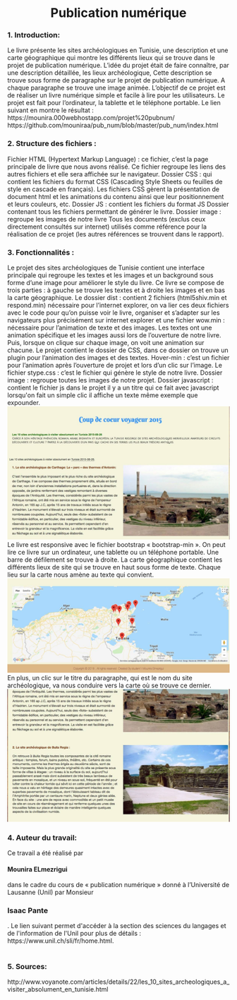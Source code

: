 <h1 align="center">  Publication numérique </h1>
<h3>1.	Introduction:</h3>
Le livre présente les sites archéologiques en Tunisie, une description et une carte géographique qui montre les différents lieux qui se trouve dans le projet de publication numérique. 
L’idée du projet était de faire connaître, par une description détaillée, les lieux archéologique, Cette description se trouve sous forme de paragraphe sur le projet de publication numérique. A chaque paragraphe se trouve une image animée. L’objectif de ce projet est de réaliser un livre numérique simple et facile à lire pour les utilisateurs. 
Le projet est fait pour l’ordinateur, la tablette et le téléphone portable.
Le lien suivant en montre le résultat : 
https://mounira.000webhostapp.com/projet%20pubnum/
https://github.com/mouniraa/pub_num/blob/master/pub_num/index.html
<h3>2.	Structure des fichiers : </h3>
Fichier HTML (Hypertext Markup Language) : ce fichier, c’est la page principale de livre que nous avons réalisé. 
Ce fichier regroupe les liens des autres fichiers et elle sera affichée sur le navigateur.
        Dossier CSS : qui contient les fichiers du format CSS (Cascading Style Sheets ou feuilles de style en cascade en français). Les fichiers CSS gèrent la présentation de document html et les animations du contenu ainsi que leur positionnement et leurs couleurs, etc.
        Dossier JS : contient les fichiers du format JS
Dossier contenant tous les fichiers permettant de générer le livre.
        Dossier image : regroupe les images de notre livre
Tous les documents (exclus ceux directement consultés sur internet) utilisés comme référence pour la réalisation de ce projet (les autres références se trouvent dans le rapport).
<h3>3.	Fonctionnalités :</h3>
Le projet des sites archéologiques de Tunisie contient une interface principale qui regroupe les textes et les images et un background sous forme d’une image pour améliorer le style du livre. Ce livre se compose de trois parties : à gauche se trouve les textes et à droite les images et en bas la carte géographique. 
        Le dossier dist : contient 2 fichiers (html5shiv.min et respond.min) nécessaire pour l’internet explorer, on va lier ces deux fichiers avec le code pour qu’on puisse voir le livre, organiser et s’adapter sur les navigateurs plus précisément sur internet explorer et une fichier wow.min : nécessaire pour l’animation de texte et des images.
Les textes ont une animation spécifique et les images aussi lors de l’ouverture de notre livre. Puis, lorsque on clique sur chaque image, on voit une animation sur chacune.
Le projet contient le dossier de CSS, dans ce dossier on trouve un plugin pour l’animation des images et des textes.
Hover-min : c’est un fichier pour l’animation après l’ouverture de projet et lors d’un clic sur l’image.
Le fichier stype.css : c’est le fichier qui génère le style de notre livre.
Dossier image : regroupe toutes les images de notre projet.
Dossier javascript : contient le fichier js
dans le projet il y a un titre qui ce fait avec javascript lorsqu'on fait un simple clic il affiche un texte même exemple que expounder.
<img src="1.jpg" alt="img1"/>
Le livre est responsive avec le fichier bootstrap « bootstrap-min ». On peut lire ce livre sur un ordinateur, une tablette ou un téléphone portable. Une barre de défilement se trouve à droite. 
La carte géographique contient les différents lieux de site qui se trouve en haut sous forme de texte. Chaque lieu sur la carte nous amène au texte qui convient.
<img src="3.jpg" alt="img3"/>
En plus, un clic sur le titre du paragraphe, qui est le nom du site archéologique, va nous conduire vers la carte où se trouve ce dernier.
<img src="2.jpg" alt="img2"/>
<h3>4.	 Auteur du travail:</h3>
Ce travail a été réalisé par <h4>Mounira ELmezrigui</h4> dans le cadre du cours de « publication numérique » donné à l’Université de Lausanne (Unil) par Monsieur <h3>Isaac Pante</h3>. Le lien suivant permet d'accéder à la section des sciences du langages et de l'information de l'Unil pour plus de détails : https://www.unil.ch/sli/fr/home.html.
<h1>
<h3>5.	 Sources: </h3>
http://www.voyanote.com/articles/details/22/les_10_sites_archeologiques_a_visiter_absolument_en_tunisie.html
